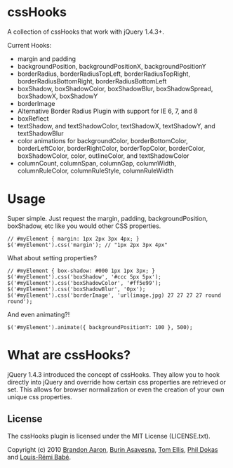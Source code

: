 # cssHooks

A collection of cssHooks that work with jQuery 1.4.3+.

Current Hooks:

 * margin and padding
 * backgroundPosition, backgroundPositionX, backgroundPositionY
 * borderRadius, borderRadiusTopLeft, borderRadiusTopRight, borderRadiusBottomRight, borderRadiusBottomLeft
 * boxShadow, boxShadowColor, boxShadowBlur, boxShadowSpread, boxShadowX, boxShadowY
 * borderImage
 * Alternative Border Radius Plugin with support for IE 6, 7, and 8
 * boxReflect
 * textShadow, and textShadowColor, textShadowX, textShadowY, and textShadowBlur
 * color animations for backgroundColor, borderBottomColor, borderLeftColor, borderRightColor, borderTopColor, borderColor, boxShadowColor, color, outlineColor, and textShadowColor
 * columnCount, columnSpan, columnGap, columnWidth, columnRuleColor, columnRuleStyle, columnRuleWidth
# Usage

Super simple. Just request the margin, padding, backgroundPosition, boxShadow, etc like you would other CSS properties.

    // #myElement { margin: 1px 2px 3px 4px; }
    $('#myElement').css('margin'); // "1px 2px 3px 4px"

What about setting properties?

    // #myElement { box-shadow: #000 1px 1px 3px; }
    $('#myElement').css('boxShadow', '#ccc 5px 5px');
    $('#myElement').css('boxShadowColor', '#ff5e99');
    $('#myElement').css('boxShadowBlur', '0px');
    $('#myElement').css('borderImage', 'url(image.jpg) 27 27 27 27 round round');

And even animating?!

    $('#myElement').animate({ backgroundPositionY: 100 }, 500);

# What are cssHooks?

jQuery 1.4.3 introduced the concept of cssHooks. They allow you to hook directly into jQuery and override how certain css properties are retrieved or set. This allows for browser normalization or even the creation of your own unique css properties.

## License

The cssHooks plugin is licensed under the MIT License (LICENSE.txt).

Copyright (c) 2010 [Brandon Aaron](http://brandonaaron.net), [Burin Asavesna](http://helloburin.com), [Tom Ellis](http://www.webmuse.co.uk), [Phil Dokas](http://jetless.org) and [Louis-Rémi Babé](http://twitter.com/louis_remi).
